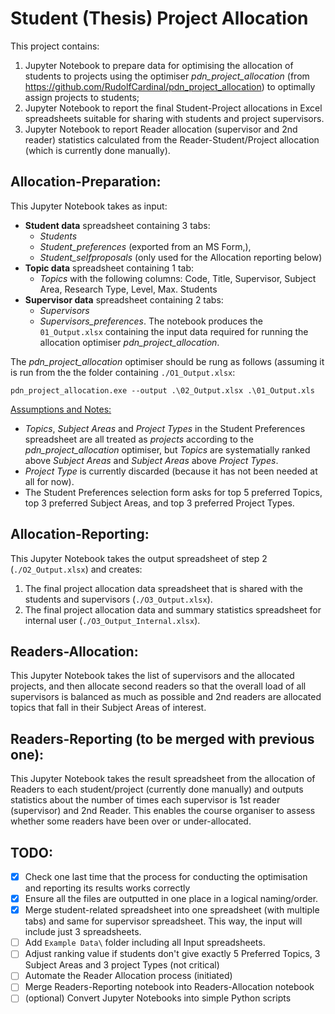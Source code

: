# Student (Thesis) Project Allocation
This project contains:
1. Jupyter Notebook to prepare data for optimising the allocation of students to projects using the optimiser *pdn_project_allocation* (from https://github.com/RudolfCardinal/pdn_project_allocation) to optimally assign projects to students;
2. Jupyter Notebook to report the final Student-Project allocations in Excel spreadsheets suitable for sharing with students and project supervisors.
3. Jupyter Notebook to report Reader allocation (supervisor and 2nd reader) statistics calculated from the Reader-Student/Project allocation (which is currently done manually).

## Allocation-Preparation:
This Jupyter Notebook takes as input:
- **Student data** spreadsheet containing 3 tabs: 
    - *Students*
    - *Student_preferences* (exported from an MS Form,), 
    - *Student_selfproposals* (only used for the Allocation reporting below)
- **Topic data** spreadsheet containing 1 tab:
    - *Topics* with the following columns: Code, Title, Supervisor, Subject Area, Research Type, Level, Max. Students
- **Supervisor data** spreadsheet containing 2 tabs:
    - *Supervisors*
    - *Supervisors_preferences*. 
The notebook produces the `01_Output.xlsx` containing the input data required for running the allocation optimiser *pdn_project_allocation*.

The *pdn_project_allocation* optimiser should be rung as follows (assuming it is run from the the folder containing `./O1_Output.xlsx`:

```
pdn_project_allocation.exe --output .\02_Output.xlsx .\01_Output.xls
```

<ins>Assumptions and Notes:</ins>
- *Topics*, *Subject Areas* and *Project Types* in the Student Preferences spreadsheet are all treated as *projects* according to the *pdn_project_allocation* optimiser, but *Topics* are systematially ranked above *Subject Areas* and *Subject Areas* above *Project Types*.
- *Project Type* is currently discarded (because it has not been needed at all for now).
- The Student Preferences selection form asks for top 5 preferred Topics, top 3 preferred Subject Areas, and top 3 preferred Project Types.

## Allocation-Reporting:
This Jupyter Notebook takes the output spreadsheet of step 2 (`./O2_Output.xlsx`) and creates:
1. The final project allocation data spreadsheet that is shared with the students and supervisors (`./O3_Output.xlsx`).
2. The final project allocation data and summary statistics spreadsheet for internal user (`./O3_Output_Internal.xlsx`).

## Readers-Allocation:
This Jupyter Notebook takes the list of supervisors and the allocated projects, and then allocate second readers so that the overall load of all supervisors is balanced as much as possible and 2nd readers are allocated topics that fall in their Subject Areas of interest. 

## Readers-Reporting (to be merged with previous one):
This Jupyter Notebook takes the result spreadsheet from the allocation of Readers to each student/project (currently done manually) and outputs statistics about the number of times each supervisor is 1st reader (supervisor) and 2nd Reader. This enables the course organiser to assess whether some readers have been over or under-allocated.

## TODO:
- [x] Check one last time that the process for conducting the optimisation and reporting its results works correctly
- [x] Ensure all the files are outputted in one place in a logical naming/order.
- [x] Merge student-related spreadsheet into one spreadsheet (with multiple tabs) and same for supervisor spreadsheet. This way, the input will include just 3 spreadsheets.
- [ ] Add `Example Data\` folder including all Input spreadsheets.
- [ ] Adjust ranking value if students don't give exactly 5 Preferred Topics, 3 Subject Areas and 3 project Types (not critical)
- [ ] Automate the Reader Allocation process (initiated)
- [ ] Merge Readers-Reporting notebook into Readers-Allocation notebook
- [ ] (optional) Convert Jupyter Notebooks into simple Python scripts
